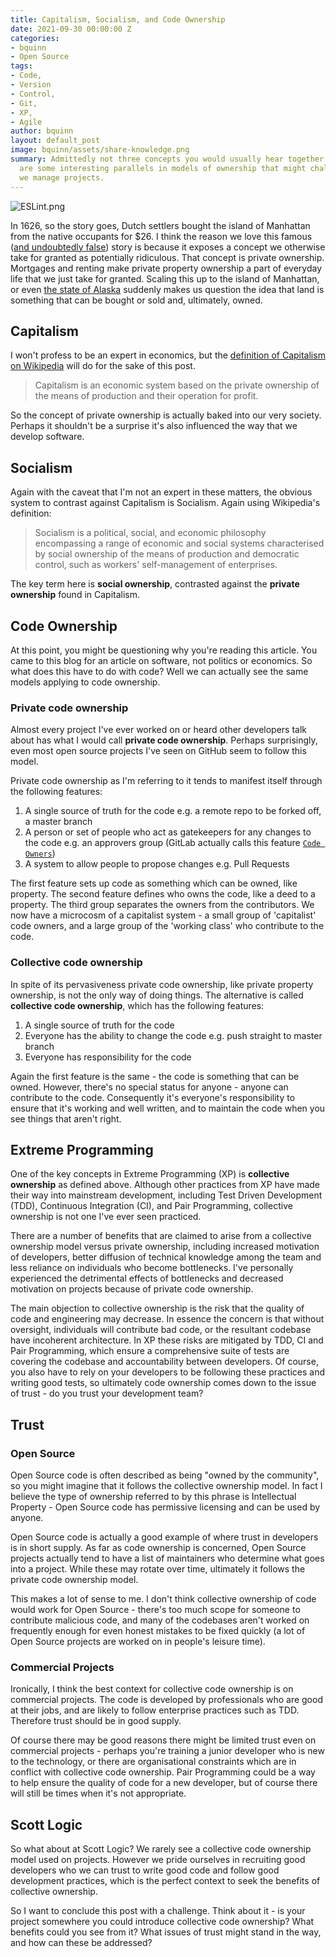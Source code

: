 ```yaml
---
title: Capitalism, Socialism, and Code Ownership
date: 2021-09-30 00:00:00 Z
categories:
- bquinn
- Open Source
tags:
- Code,
- Version
- Control,
- Git,
- XP,
- Agile
author: bquinn
layout: default_post
image: bquinn/assets/share-knowledge.png
summary: Admittedly not three concepts you would usually hear together. However, there
  are some interesting parallels in models of ownership that might challenge the way
  we manage projects.
---
```


![ESLint.png]({{site.baseurl}}/bquinn/assets/share-knowledge.png)

In 1626, so the story goes, Dutch settlers bought the island of Manhattan from the native occupants for $26. I think the reason we love this famous ([and undoubtedly false](https://www.livescience.com/was-manhattan-sold-for-24-dollars.html)) story is because it exposes a concept we otherwise take for granted as potentially ridiculous. That concept is private ownership. Mortgages and renting make private property ownership a part of everyday life that we just take for granted. Scaling this up to the island of Manhattan, or even [the state of Alaska](https://en.wikipedia.org/wiki/Alaska_Purchase) suddenly makes us question the idea that land is something that can be bought or sold and, ultimately, owned.

## Capitalism

I won't profess to be an expert in economics, but the [definition of Capitalism on Wikipedia](https://en.wikipedia.org/wiki/Capitalism) will do for the sake of this post.

> Capitalism is an economic system based on the private ownership of the means of production and their operation for profit.

So the concept of private ownership is actually baked into our very  society. Perhaps it shouldn't be a surprise it's also influenced the way that we develop software.

## Socialism

Again with the caveat that I'm not an expert in these matters, the obvious system to contrast against Capitalism is Socialism. Again using Wikipedia's definition:

> Socialism is a political, social, and economic philosophy encompassing a range of economic and social systems characterised by social ownership of the means of production and democratic control, such as workers' self-management of enterprises.

The key term here is **social ownership**, contrasted against the **private ownership** found in Capitalism.

## Code Ownership

At this point, you might be questioning why you're reading this article. You came to this blog for an article on software, not politics or economics. So what does this have to do with code? Well we can actually see the same models applying to code ownership.

### Private code ownership

Almost every project I've ever worked on or heard other developers talk about has what I would call **private code ownership**. Perhaps surprisingly, even most open source projects I've seen on GitHub seem to follow this model.

Private code ownership as I'm referring to it tends to manifest itself through the following features:

1. A single source of truth for the code e.g. a remote repo to be forked off, a master branch
1. A person or set of people who act as gatekeepers for any changes to the code e.g. an approvers group (GitLab actually calls this feature [`Code Owners`](https://docs.gitlab.com/ee/user/project/code_owners.html))
1. A system to allow people to propose changes e.g. Pull Requests

The first feature sets up code as something which can be owned, like property. The second feature defines who owns the code, like a deed to a property. The third group separates the owners from the contributors. We now have a microcosm of a capitalist system - a small group of 'capitalist' code owners, and a large group of the 'working class' who contribute to the code.

### Collective code ownership

 In spite of its pervasiveness private code ownership, like private property ownership, is not the only way of doing things. The alternative is called **collective code ownership**, which has the following features:

1. A single source of truth for the code
2. Everyone has the ability to change the code e.g. push straight to master branch
3. Everyone has responsibility for the code

Again the first feature is the same - the code is something that can be owned. However, there's no special status for anyone - anyone can contribute to the code. Consequently it's everyone's responsibility to ensure that it's working and well written, and to maintain the code when you see things that aren't right.

## Extreme Programming

One of the key concepts in Extreme Programming (XP) is **collective ownership** as defined above. Although other practices from XP have made their way into mainstream development, including Test Driven Development (TDD), Continuous Integration (CI), and Pair Programming, collective ownership is not one I've ever seen practiced.

There are a number of benefits that are claimed to arise from a collective ownership model versus private ownership, including increased motivation of developers, better diffusion of technical knowledge among the team and less reliance on individuals who become bottlenecks. I've personally experienced the  detrimental effects of bottlenecks and decreased motivation on projects because of private code ownership.

The main objection to collective ownership is the risk that the quality of code and engineering may decrease. In essence the concern is that without oversight, individuals will contribute bad code, or the resultant codebase have incoherent architecture. In XP these risks are mitigated by TDD, CI and Pair Programming, which ensure a comprehensive suite of tests are covering the codebase and accountability between developers. Of course, you also have to rely on your developers to be following these practices and writing good tests, so ultimately code ownership comes down to the issue of trust - do you trust your development team?

## Trust

### Open Source

Open Source code is often described as being "owned by the community", so you might imagine that it follows the collective ownership model. In fact I believe the type of ownership referred to by this phrase is Intellectual Property - Open Source code has permissive licensing and can be used by anyone. 

Open Source code is actually a good example of where trust in developers is in short supply. As far as code ownership is concerned, Open Source projects actually tend to have a list of maintainers who determine what goes into a project. While these may rotate over time, ultimately it follows the private code ownership model.

This makes a lot of sense to me. I don't think collective ownership of code would work for Open Source - there's too much scope for someone to contribute malicious code, and many of the codebases aren't worked on frequently enough for even honest mistakes to be fixed quickly (a lot of Open Source projects are worked on in people's leisure time).

### Commercial Projects

Ironically, I think the best context for collective code ownership is on commercial projects. The code is developed by professionals who are good at their jobs, and are likely to follow enterprise practices such as TDD. Therefore trust should be in good supply.

Of course there may be good reasons there might be limited trust even on commercial projects - perhaps you're training a junior developer who is new to the technology, or there are organisational constraints which are in conflict with collective code ownership. Pair Programming could be a way to help ensure the quality of code for a new developer, but of course there will still be times when it's not appropriate. 

## Scott Logic

So what about at Scott Logic? We rarely see a collective code ownership model used on projects. However we pride ourselves in recruiting good developers who we can trust to write good code and follow good development practices, which is the perfect context to seek the benefits of collective ownership.

So I want to conclude this post with a challenge. Think about it - is your project somewhere you could introduce collective code ownership? What benefits could you see from it? What issues of trust might stand in the way, and how can these be addressed?
